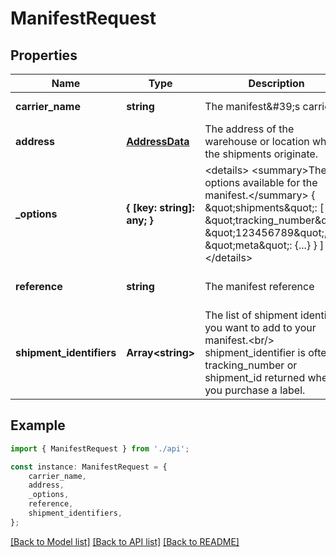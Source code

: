 # ManifestRequest


## Properties

Name | Type | Description | Notes
------------ | ------------- | ------------- | -------------
**carrier_name** | **string** | The manifest\&#39;s carrier | [default to undefined]
**address** | [**AddressData**](AddressData.md) | The address of the warehouse or location where the shipments originate. | [default to undefined]
**_options** | **{ [key: string]: any; }** | &lt;details&gt;         &lt;summary&gt;The options available for the manifest.&lt;/summary&gt;          {             \&quot;shipments\&quot;: [                 {                     \&quot;tracking_number\&quot;: \&quot;123456789\&quot;,                     ...                     \&quot;meta\&quot;: {...}                 }             ]         }         &lt;/details&gt;          | [optional] [default to undefined]
**reference** | **string** | The manifest reference | [optional] [default to undefined]
**shipment_identifiers** | **Array&lt;string&gt;** | The list of shipment identifiers you want to add to your manifest.&lt;br/&gt;         shipment_identifier is often a tracking_number or shipment_id returned when you purchase a label.          | [default to undefined]

## Example

```typescript
import { ManifestRequest } from './api';

const instance: ManifestRequest = {
    carrier_name,
    address,
    _options,
    reference,
    shipment_identifiers,
};
```

[[Back to Model list]](../README.md#documentation-for-models) [[Back to API list]](../README.md#documentation-for-api-endpoints) [[Back to README]](../README.md)

